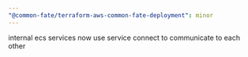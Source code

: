 ```yaml
---
"@common-fate/terraform-aws-common-fate-deployment": minor
---
```


internal ecs services now use service connect to communicate to each other
